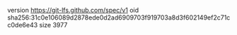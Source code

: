 version https://git-lfs.github.com/spec/v1
oid sha256:31c0e106089d2878ede0d2ad6909703f919703a8d3f602149ef2c71cc0de6e43
size 3977
